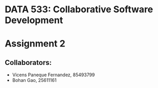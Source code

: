 # DATA 533: Collaborative Software Development

# Assignment 2

## Collaborators:
- Vicens Paneque Fernandez, 85493799
- Bohan Gao, 25611161
